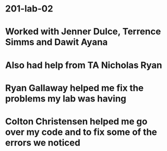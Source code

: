 # 201-lab-02
# Worked with Jenner Dulce, Terrence Simms and Dawit Ayana
# Also had help from TA Nicholas Ryan
# Ryan Gallaway helped me fix the problems my lab was having 
# Colton Christensen helped me go over my code and to fix some of the errors we noticed
